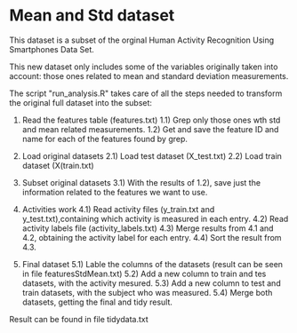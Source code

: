 Mean and Std dataset
====================
This dataset is a subset of the orginal Human Activity Recognition Using Smartphones Data Set. 

This new dataset only includes some of the variables originally taken into account: those ones related to mean and standard deviation measurements.

The script "run_analysis.R" takes care of all the steps needed to transform the original full dataset into the subset:

1) Read the features table (features.txt)
1.1) Grep only those ones wth std and mean related measurements.
1.2) Get and save the feature ID and name for each of the features found by grep.

2) Load original datasets
2.1) Load test dataset (X_test.txt)
2.2) Load train dataset (X(train.txt)

3) Subset original datasets
3.1) With the results of 1.2), save just the information related to the features we want to use.

4) Activities work
4.1) Read activity files (y_train.txt and y_test.txt),containing which activity is measured in each entry.
4.2) Read activity labels file (activity_labels.txt)
4.3) Merge results from 4.1 and 4.2, obtaining the activity label for each entry.
4.4) Sort the result from 4.3.

5) Final dataset
5.1) Lable the columns of the datasets (result can be seen in file featuresStdMean.txt)
5.2) Add a new column to train and tes datasets, with the activity mesured.
5.3) Add a new column to test and train datasets, with the subject who was measured.
5.4) Merge both datasets, getting the final and tidy result.
 
 Result can be found in file tidydata.txt
 
 